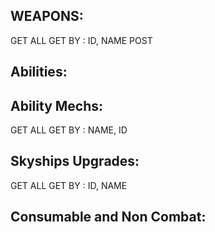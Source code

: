 ## WEAPONS:
GET ALL
GET BY : ID, NAME
POST

## Abilities:

## Ability Mechs:
GET ALL
GET BY : NAME, ID

## Skyships Upgrades:
GET ALL
GET BY : ID, NAME

## Consumable and Non Combat:

